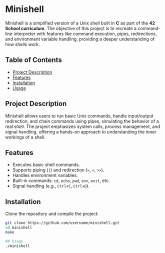 # Minishell

Minishell is a simplified version of a Unix shell built in **C** as part of the **42 School curriculum**. The objective of this project is to recreate a command-line interpreter with features like command execution, pipes, redirections, and environment variable handling, providing a deeper understanding of how shells work.

## Table of Contents
- [Project Description](#project-description)
- [Features](#features)
- [Installation](#installation)
- [Usage](#usage)

## Project Description

Minishell allows users to run basic Unix commands, handle input/output redirection, and chain commands using pipes, simulating the behavior of a real shell. The project emphasizes system calls, process management, and signal handling, offering a hands-on approach to understanding the inner workings of a shell.

## Features

- Executes basic shell commands.
- Supports piping (`|`) and redirection (`>`, `<`, `>>`).
- Handles environment variables.
- Built-in commands: `cd`, `echo`, `pwd`, `env`, `exit`, etc.
- Signal handling (e.g., `Ctrl+C`, `Ctrl+D`).

## Installation

Clone the repository and compile the project:

```bash
git clone https://github.com/username/minishell.git
cd minishell
make

## Usage
./minishell

